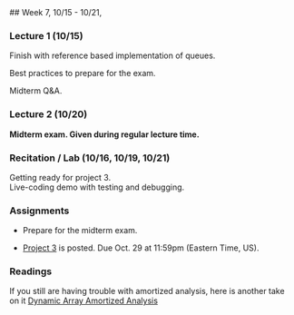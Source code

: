<div class="week">

<div class="week_heading" markdown="1">
## Week 7, 10/15 - 10/21,
</div>

<div class="column_materials"  markdown="1">

### Lecture 1 (10/15)

Finish with reference based implementation of queues.

Best practices to prepare for the exam.

Midterm Q&amp;A.


### Lecture 2 (10/20)

__Midterm exam. Given during regular lecture time.__

### Recitation / Lab (10/16, 10/19, 10/21)

Getting ready for project 3. <br>
Live-coding demo with testing and debugging.

</div>

<div class="column_assign"  markdown="1">

### Assignments

- Prepare for the midterm exam.

- [Project 3](projects/project3.html) is posted. Due Oct. 29 at 11:59pm (Eastern Time, US).

### Readings

If you still are having trouble with amortized analysis, here is another take on it
[Dynamic Array Amortized Analysis](https://www.interviewcake.com/concept/java/dynamic-array-amortized-analysis)

</div>
</div>
